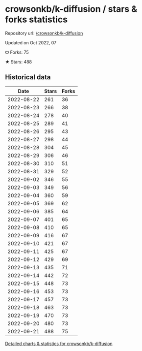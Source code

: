 # crowsonkb/k-diffusion / stars & forks statistics

Repository url: [/crowsonkb/k-diffusion](https://github.com/crowsonkb/k-diffusion)

Updated on Oct 2022, 07

☋ Forks: 75

★ Stars: 488

## Historical data
| Date | Stars | Forks |
|------|-------|-------|
| 2022-08-22 | 261 | 36 | 
| 2022-08-23 | 266 | 38 | 
| 2022-08-24 | 278 | 40 | 
| 2022-08-25 | 289 | 41 | 
| 2022-08-26 | 295 | 43 | 
| 2022-08-27 | 298 | 44 | 
| 2022-08-28 | 304 | 45 | 
| 2022-08-29 | 306 | 46 | 
| 2022-08-30 | 310 | 51 | 
| 2022-08-31 | 329 | 52 | 
| 2022-09-02 | 346 | 55 | 
| 2022-09-03 | 349 | 56 | 
| 2022-09-04 | 360 | 59 | 
| 2022-09-05 | 369 | 62 | 
| 2022-09-06 | 385 | 64 | 
| 2022-09-07 | 401 | 65 | 
| 2022-09-08 | 410 | 65 | 
| 2022-09-09 | 416 | 67 | 
| 2022-09-10 | 421 | 67 | 
| 2022-09-11 | 425 | 67 | 
| 2022-09-12 | 429 | 69 | 
| 2022-09-13 | 435 | 71 | 
| 2022-09-14 | 442 | 72 | 
| 2022-09-15 | 448 | 73 | 
| 2022-09-16 | 453 | 73 | 
| 2022-09-17 | 457 | 73 | 
| 2022-09-18 | 463 | 73 | 
| 2022-09-19 | 470 | 73 | 
| 2022-09-20 | 480 | 73 | 
| 2022-09-21 | 488 | 75 | 


[Detailed charts & statistics for crowsonkb/k-diffusion](https://reviewgithub.com/rep/crowsonkb/k-diffusion)
